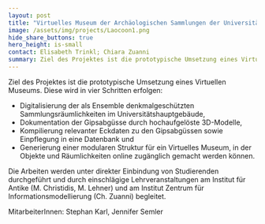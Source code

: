 ```yaml
---
layout: post
title: "Virtuelles Museum der Archäologischen Sammlungen der Universität Graz"
image: /assets/img/projects/Laocoon1.png
hide_share_buttons: true
hero_height: is-small
contact: Elisabeth Trinkl; Chiara Zuanni
summary: Ziel des Projektes ist die prototypische Umsetzung eines Virtuellen Museums. Diese wird in vier Schritten erfolgen.
---
```


Ziel des Projektes ist die prototypische Umsetzung eines Virtuellen Museums. Diese wird in vier Schritten erfolgen:

* Digitalisierung der als Ensemble denkmalgeschützten Sammlungsräumlichkeiten im Universitätshauptgebäude,
* Dokumentation der Gipsabgüsse durch hochaufgelöste 3D-Modelle,
* Kompilierung relevanter Eckdaten zu den Gipsabgüssen sowie Einpflegung in eine Datenbank und
* Generierung einer modularen Struktur für ein Virtuelles Museum, in der Objekte und Räumlichkeiten online zugänglich gemacht werden können.

Die Arbeiten werden unter direkter Einbindung von Studierenden durchgeführt und durch einschlägige Lehrveranstaltungen am Institut für Antike (M. Christidis, M. Lehner) und am Institut Zentrum für Informationsmodellierung (Ch. Zuanni) begleitet.

MitarbeiterInnen: Stephan Karl, Jennifer Semler 
